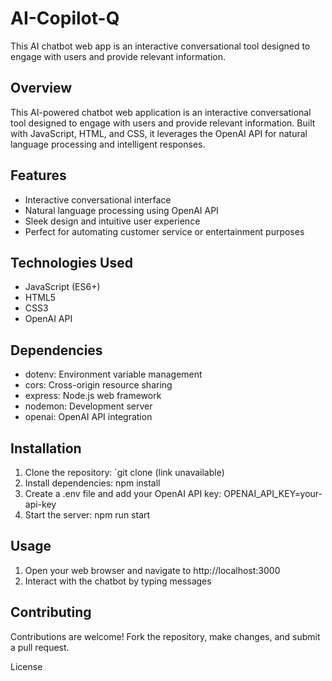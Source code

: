 # AI-Copilot-Q
This AI chatbot web app is an interactive conversational tool designed to engage with users and provide relevant information.

## Overview

This AI-powered chatbot web application is an interactive conversational tool designed to engage with users and provide relevant information. Built with JavaScript, HTML, and CSS, it leverages the OpenAI API for natural language processing and intelligent responses.

## Features

- Interactive conversational interface
- Natural language processing using OpenAI API
- Sleek design and intuitive user experience
- Perfect for automating customer service or entertainment purposes

## Technologies Used

- JavaScript (ES6+)
- HTML5
- CSS3
- OpenAI API

## Dependencies

- dotenv: Environment variable management
- cors: Cross-origin resource sharing
- express: Node.js web framework
- nodemon: Development server
- openai: OpenAI API integration

## Installation

1. Clone the repository: `git clone (link unavailable)
2. Install dependencies: npm install
3. Create a .env file and add your OpenAI API key: OPENAI_API_KEY=your-api-key
4. Start the server: npm run start

## Usage

1. Open your web browser and navigate to http://localhost:3000
2. Interact with the chatbot by typing messages

## Contributing

Contributions are welcome! Fork the repository, make changes, and submit a pull request.

License
